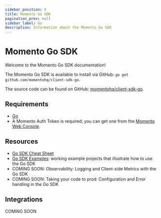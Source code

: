 ```yaml
---
sidebar_position: 5
title: Momento Go SDK
pagination_prev: null
sidebar_label: Go
description: Information about the Momento Go SDK
---
```


# Momento Go SDK

Welcome to the Momento Go SDK documentation!

The Momento Go SDK is available to install via GitHub: `go get github.com/momentohq/client-sdk-go`.

The source code can be found on GitHub: [momentohq/client-sdk-go](https://github.com/momentohq/client-sdk-go).

## Requirements

- [Go](https://go.dev/dl/)
- A Momento Auth Token is required; you can get one from the [Momento Web Console](https://console.gomomento.com/).

## Resources

- [Go SDK Cheat Sheet](./cheat-sheet.md)
- [Go SDK Examples](https://github.com/momentohq/client-sdk-go/blob/main/examples/README.md): working example projects that illustrate how to use the Go SDK
- COMING SOON: Observability: Logging and Client-side Metrics with the Go SDK
- COMING SOON: Taking your code to prod: Configuration and Error handling in the Go SDK

## Integrations

COMING SOON

